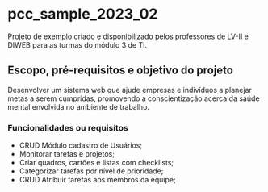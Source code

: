 # pcc_sample_2023_02

Projeto de exemplo criado e disponibilizado pelos professores de LV-II e DIWEB para as turmas do módulo 3 de TI.

## Escopo, pré-requisitos e objetivo do projeto

Desenvolver um sistema web que ajude empresas e indivíduos a planejar metas a serem cumpridas, promovendo a conscientização acerca da saúde mental envolvida no ambiente de trabalho.

### Funcionalidades ou requisítos

- CRUD Módulo cadastro de Usuários;
- Monitorar tarefas e projetos;
- Criar quadros, cartões e listas com checklists;
- Categorizar tarefas por nível de prioridade;
- CRUD Atribuir tarefas aos membros da equipe;
